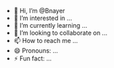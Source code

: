 - 👋 Hi, I’m @Bnayer
- 👀 I’m interested in ...
- 🌱 I’m currently learning ...
- 💞️ I’m looking to collaborate on ...
- 📫 How to reach me ...
- 😄 Pronouns: ...
- ⚡ Fun fact: ...

<!---
Bnayer/Bnayer is a ✨ special ✨ repository because its `README.md` (this file) appears on your GitHub profile.
You can click the Preview link to take a look at your changes.
--->
